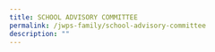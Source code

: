```yaml
---
title: SCHOOL ADVISORY COMMITTEE
permalink: /jwps-family/school-advisory-committee
description: ""
---
```

